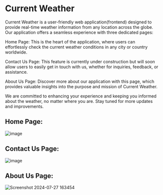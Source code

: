 # Current Weather

Current Weather is a user-friendly web application(frontend) designed to provide real-time weather information from any location across the globe. Our application offers a seamless experience with three dedicated pages:

Home Page: This is the heart of the application, where users can effortlessly check the current weather conditions in any city or country worldwide.

Contact Us Page: This feature is currently under construction but will soon allow users to easily get in touch with us, whether for inquiries, feedback, or assistance.

About Us Page: Discover more about our application with this page, which provides valuable insights into the purpose and mission of Current Weather.

We are committed to enhancing your experience and keeping you informed about the weather, no matter where you are. Stay tuned for more updates and improvements.

## Home Page:

![image](https://github.com/user-attachments/assets/a32aa939-15dd-4a90-b07c-157b685dfe0d)

## Contact Us Page:

![image](https://github.com/user-attachments/assets/621937df-9c64-49d8-a5b1-2dc486b149ee)

## About Us Page:

![Screenshot 2024-07-27 163454](https://github.com/user-attachments/assets/5bd68a0e-95d8-43cf-b048-0519344bfed3)

